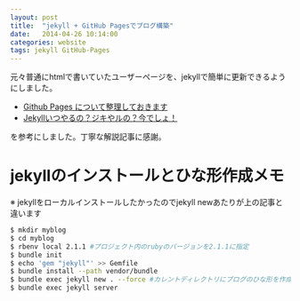 ```yaml
---
layout: post
title:  "jekyll + GitHub Pagesでブログ構築"
date:   2014-04-26 10:14:00
categories: website
tags: jekyll GitHub-Pages
---
```


元々普通にhtmlで書いていたユーザーページを、jekyllで簡単に更新できるようにしました。

- [Github Pages について整理しておきます][1]
- [Jekyllいつやるの？ジキやルの？今でしょ！][2]

を参考にしました。丁寧な解説記事に感謝。

# jekyllのインストールとひな形作成メモ
※ jekyllをローカルインストールしたかったのでjekyll newあたりが上の記事と違います

```sh 
$ mkdir myblog
$ cd myblog
$ rbenv local 2.1.1 #プロジェクト内のrubyのバージョンを2.1.1に指定
$ bundle init
$ echo 'gem "jekyll"' >> Gemfile
$ bundle install --path vendor/bundle
$ bundle exec jekyll new . --force #カレントディレクトリにブログのひな形を作成
$ bundle exec jekyll server
```

[1]: http://blog.eiel.info/blog/2013/02/17/github-pages/
[2]: http://melborne.github.io/2013/05/20/now-the-time-to-start-jekyll
